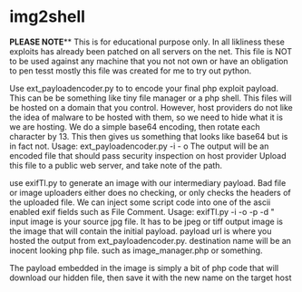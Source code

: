 # img2shell

******PLEASE NOTE********
This is for educational purpose only.
In all likliness these exploits has already been patched on all servers on the net.
This file is NOT to be used against any machine that you not not own or have an obligation to pen tesst
mostly this file was created for me to try out python.


Use ext_payloadencoder.py to to encode your final php exploit payload.
This can be be something like tiny file manager or a php shell.
This files will be hosted on a domain that you control. However, host providers 
do not like the idea of malware to be hosted with them, so we need to hide what it is we are hosting.
We do a simple base64 encoding, then rotate each character by 13. This then gives us something that 
looks like base64 but is in fact not.
Usage: ext_payloadencoder.py -i <Source php file> - o <some innocent looking file.bin>
The output will be an encoded file that should pass security inspection on host provider
Upload this file to a public web server, and take note of the path.

use exifTl.py to generate an image with our intermediary payload.
Bad file or image uploaders either does no checking, or only checks the headers of the uploaded file.
We can inject some script code into one of the ascii enabled exif fields such as File Comment.
Usage:  exifTl.py -i <inputimage> -o <outputimage> -p <payloadurl> -d <destinationname>"
    input image is your source jpg file. It has to be jpeg or tiff
    output image is the image that will contain the initial payload.
    payload url is where you hosted the output from ext_payloadencoder.py. 
    destination name will be an inocent looking php file. such as image_manager.php or something.


The payload embedded in the image is simply a bit of php code that will download our hidden file, then save it with the new name on the target host

